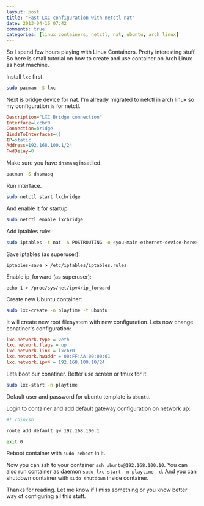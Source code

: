 ```yaml
---
layout: post
title: "Fast LXC configuration with netctl nat"
date: 2013-04-16 07:42
comments: true
categories: [linux containers, netctl, nat, ubuntu, arch linux]
---
```


So I spend few hours playing with Linux Containers. Pretty interesting stuff. So here is small tutorial on how to create and use container on Arch Linux as host machine.

<!--more-->

Install `lxc` first.
```sh
sudo pacman -S lxc
```

Next is bridge device for nat. I'm already migrated to netctl in arch linux so my configuration is for netctl.
```ini /etc/netctl/lxcbridge
Description="LXC Bridge connection"
Interface=lxcbr0
Connection=bridge
BindsToInterfaces=()
IP=static
Address=192.168.100.1/24
FwdDelay=0
```

Make sure you have `dnsmasq` insatlled.
```sh
pacman -S dnsmasq
```

Run interface.
```sh
sudo netctl start lxcbridge
```

And enable it for startup
```sh
sudo netctl enable lxcbridge
```

Add iptables rule:
```sh
sudo iptables -t nat -A POSTROUTING -o <you-main-ethernet-device-here> -j MASQUERADE
```

Save iptables (as superuser):
```
iptables-save > /etc/iptables/iptables.rules
```

Enable ip_forward (as superuser):
```
echo 1 > /proc/sys/net/ipv4/ip_forward
```

Create new Ubuntu container:
```sh
sudo lxc-create -n playtime -t ubuntu
```

It will create new root filesystem with new configuration. Lets now change conatiner's configuration:
```ini /var/lib/lxc/playtime/config
lxc.network.type = veth
lxc.network.flags = up
lxc.network.link = lxcbr0
lxc.network.hwaddr = 00:FF:AA:00:00:01
lxc.network.ipv4 = 192.168.100.10/24
```

Lets boot our conatiner. Better use screen or tmux for it.
```sh
sudo lxc-start -n playtime
```

Default user and password for ubuntu template is `ubuntu`.

Login to container and add default gateway configuration on network up:
```sh /etc/network/if-up.d/routes
#! /bin/sh

route add default gw 192.168.100.1

exit 0
```

Reboot container with `sudo reboot` in it.

Now you can ssh to your container `ssh ubuntu@192.168.100.10`.
You can also run container as daemon `sudo lxc-start -n playtime -d`.
And you can shutdown container with `sudo shutdown` inside container.

Thanks for reading. Let me know if I miss something or you know better way of configuring all this stuff.
